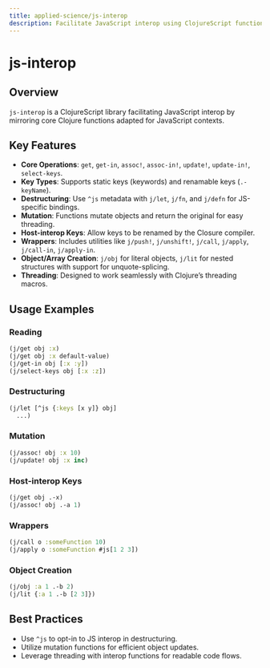 ```yaml
---
title: applied-science/js-interop
description: Facilitate JavaScript interop using ClojureScript functions adapted for JavaScript contexts.
---
```


# js-interop

## Overview
`js-interop` is a ClojureScript library facilitating JavaScript interop by mirroring core Clojure functions adapted for JavaScript contexts.

## Key Features
- **Core Operations**: `get`, `get-in`, `assoc!`, `assoc-in!`, `update!`, `update-in!`, `select-keys`.
- **Key Types**: Supports static keys (keywords) and renamable keys (`.-keyName`).
- **Destructuring**: Use `^js` metadata with `j/let`, `j/fn`, and `j/defn` for JS-specific bindings.
- **Mutation**: Functions mutate objects and return the original for easy threading.
- **Host-interop Keys**: Allow keys to be renamed by the Closure compiler.
- **Wrappers**: Includes utilities like `j/push!`, `j/unshift!`, `j/call`, `j/apply`, `j/call-in`, `j/apply-in`.
- **Object/Array Creation**: `j/obj` for literal objects, `j/lit` for nested structures with support for unquote-splicing.
- **Threading**: Designed to work seamlessly with Clojure’s threading macros.

## Usage Examples

### Reading
```clojure
(j/get obj :x)
(j/get obj :x default-value)
(j/get-in obj [:x :y])
(j/select-keys obj [:x :z])
```

### Destructuring
```clojure
(j/let [^js {:keys [x y]} obj]
  ...)
```

### Mutation
```clojure
(j/assoc! obj :x 10)
(j/update! obj :x inc)
```

### Host-interop Keys
```clojure
(j/get obj .-x)
(j/assoc! obj .-a 1)
```

### Wrappers
```clojure
(j/call o :someFunction 10)
(j/apply o :someFunction #js[1 2 3])
```

### Object Creation
```clojure
(j/obj :a 1 .-b 2)
(j/lit {:a 1 .-b [2 3]})
```

## Best Practices
- Use `^js` to opt-in to JS interop in destructuring.
- Utilize mutation functions for efficient object updates.
- Leverage threading with interop functions for readable code flows.
